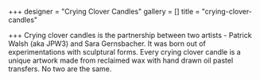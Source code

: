 +++
designer = "Crying Clover Candles"
gallery = []
title = "crying-clover-candles"

+++
Crying clover candles is the partnership between two artists - Patrick Walsh (aka JPW3) and Sara Gernsbacher. It was born out of experimentations with sculptural forms. Every crying clover candle is a unique artwork made from reclaimed wax with hand drawn oil pastel transfers. No two are the same.